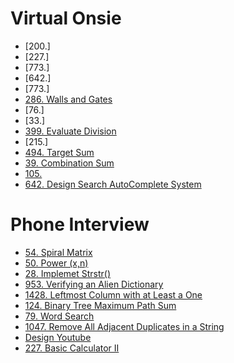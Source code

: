 # Virtual Onsie
- [200.]
- [227.]
- [773.]
- [642.]
- [773.]
- [286. Walls and Gates](https://github.com/weltond/DataStructure/blob/master/LeetCode/BFS/286-walls-and-gates.md)
- [76.]
- [33.]
- [399. Evaluate Division](https://github.com/weltond/DataStructure/blob/master/LeetCode/unionfind/399-Evaluate-Division.md)
- [215.]
- [494. Target Sum](https://github.com/weltond/DataStructure/blob/master/LeetCode/dp/494-target-sum.md)
- [39. Combination Sum](https://github.com/weltond/DataStructure/blob/master/LeetCode/backtracking/39-Combination-Sum.md)
- [105.]()
- [642. Design Search AutoComplete System](https://github.com/weltond/DataStructure/blob/master/LeetCode/trie/642-design-search-autocomplete-system.md)
# Phone Interview
- [54. Spiral Matrix](https://github.com/weltond/DataStructure/blob/master/LeetCode/array/54-Spiral-Matrix.md)
- [50. Power (x,n)](https://github.com/weltond/DataStructure/blob/master/LeetCode/search/binarysearch/Pow.java)
- [28. Implemet Strstr()](https://github.com/weltond/DataStructure/blob/master/LeetCode/string/Lc28ImplementStrStr.java)
- [953. Verifying an Alien Dictionary](https://github.com/weltond/DataStructure/blob/master/LeetCode/hashmap/953-Verifying-an-Alien-Dictionary.md)
- [1428. Leftmost Column with at Least a One]()
- [124. Binary Tree Maximum Path Sum](https://github.com/weltond/DataStructure/blob/master/LeetCode/tree/Lc124BinaryTreeMaxPathSum.java)
- [79. Word Search](https://github.com/weltond/DataStructure/blob/master/LeetCode/backtracking/Lc79WordSearch.java)
- [1047. Remove All Adjacent Duplicates in a String]()
- [Design Youtube]()
- [227. Basic Calculator II]()
